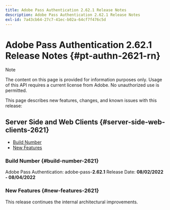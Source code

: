 ```yaml
---
title: Adobe Pass Authentication 2.62.1 Release Notes
description: Adobe Pass Authentication 2.62.1 Release Notes
exl-id: 7a43cb64-27c7-41ec-b02a-64cf7f476c5d
---
```

# Adobe Pass Authentication 2.62.1 Release Notes {#pt-authn-2621-rn}

>[!NOTE]
>
>The content on this page is provided for information purposes only. Usage of this API requires a current license from Adobe. No unauthorized use is permitted.

This page describes new features, changes, and known issues with this release:

## Server Side and Web Clients {#server-side-web-clients-2621}

* [Build Number](#build-number-2621)
* [New Features](#new-features-2621)

### Build Number {#build-number-2621}

Adobe Pass Authentication: adobe-pass-**2.62.1**
Release Date: **08/02/2022 - 08/04/2022** 

### New Features {#new-features-2621}

This release continues the internal architectural improvements.
